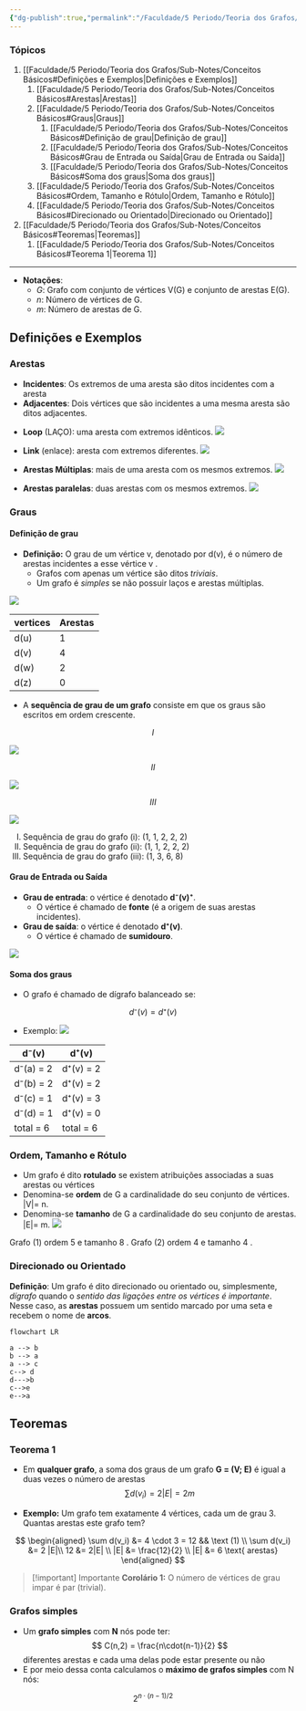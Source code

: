 ```yaml
---
{"dg-publish":true,"permalink":"/Faculdade/5 Periodo/Teoria dos Grafos/Sub-Notes/Conceitos Básicos/","tags":["grafos"]}
---
```


### Tópicos
1. [[Faculdade/5 Periodo/Teoria dos Grafos/Sub-Notes/Conceitos Básicos#Definições e Exemplos\|Definições e Exemplos]]
	1. [[Faculdade/5 Periodo/Teoria dos Grafos/Sub-Notes/Conceitos Básicos#Arestas\|Arestas]]
	2. [[Faculdade/5 Periodo/Teoria dos Grafos/Sub-Notes/Conceitos Básicos#Graus\|Graus]]
		1. [[Faculdade/5 Periodo/Teoria dos Grafos/Sub-Notes/Conceitos Básicos#Definição de grau\|Definição de grau]]
		2. [[Faculdade/5 Periodo/Teoria dos Grafos/Sub-Notes/Conceitos Básicos#Grau de Entrada ou Saída\|Grau de Entrada ou Saída]]
		3. [[Faculdade/5 Periodo/Teoria dos Grafos/Sub-Notes/Conceitos Básicos#Soma dos graus\|Soma dos graus]]
	3. [[Faculdade/5 Periodo/Teoria dos Grafos/Sub-Notes/Conceitos Básicos#Ordem, Tamanho e Rótulo\|Ordem, Tamanho e Rótulo]]
	4. [[Faculdade/5 Periodo/Teoria dos Grafos/Sub-Notes/Conceitos Básicos#Direcionado ou Orientado\|Direcionado ou Orientado]]
2. [[Faculdade/5 Periodo/Teoria dos Grafos/Sub-Notes/Conceitos Básicos#Teoremas\|Teoremas]]
	1. [[Faculdade/5 Periodo/Teoria dos Grafos/Sub-Notes/Conceitos Básicos#Teorema 1\|Teorema 1]]
---
- **Notações**:
	- *G*: Grafo com conjunto de vértices V(G) e conjunto de arestas E(G).
	- *n*: Número de vértices de G.
	- *m*: Número de arestas de G.

## Definições e Exemplos
### Arestas
- **Incidentes**: Os extremos de uma aresta são ditos incidentes com a aresta
- **Adjacentes**: Dois vértices que são incidentes a uma mesma aresta são ditos adjacentes.
<style> .container {font-family: sans-serif; text-align: center;} .button-wrapper button {z-index: 1;height: 40px; width: 100px; margin: 10px;padding: 5px;} .excalidraw .App-menu_top .buttonList { display: flex;} .excalidraw-wrapper { height: 800px; margin: 50px; position: relative;} :root[dir="ltr"] .excalidraw .layer-ui__wrapper .zen-mode-transition.App-menu_bottom--transition-left {transform: none;} </style><script src="https://cdn.jsdelivr.net/npm/react@17/umd/react.production.min.js"></script><script src="https://cdn.jsdelivr.net/npm/react-dom@17/umd/react-dom.production.min.js"></script><script type="text/javascript" src="https://cdn.jsdelivr.net/npm/@excalidraw/excalidraw@0/dist/excalidraw.production.min.js"></script><div id="Drawing_2024-03-17_1752.11.excalidraw.md1"></div><script>(function(){const InitialData={"type":"excalidraw","version":2,"source":"https://github.com/zsviczian/obsidian-excalidraw-plugin/releases/tag/2.0.25","elements":[{"type":"ellipse","version":227,"versionNonce":769668834,"isDeleted":false,"id":"m__w-3O2se0RxAF6xNKwY","fillStyle":"solid","strokeWidth":2,"strokeStyle":"solid","roughness":1,"opacity":100,"angle":0,"x":-225.83984593288878,"y":-206.55612529896217,"strokeColor":"#1e1e1e","backgroundColor":"transparent","width":21.455796767742868,"height":18.186031696330048,"seed":1934291802,"groupIds":["yT83nXoXPczJuJ79fJIJ9","AJ86x_kcttxh-PQo0oyQ-","K8IfWTH6Uyxbgnnjf_qfw","luMVKdjQXm3fAU-IusPFa"],"frameId":null,"roundness":{"type":2},"boundElements":[],"updated":1710791717407,"link":null,"locked":false},{"type":"text","version":222,"versionNonce":1217175614,"isDeleted":false,"id":"wPFhmt8e","fillStyle":"solid","strokeWidth":2,"strokeStyle":"solid","roughness":1,"opacity":100,"angle":0,"x":-221.5240003139031,"y":-191.30186387976903,"strokeColor":"#1e1e1e","backgroundColor":"transparent","width":11.3599853515625,"height":25,"seed":704523354,"groupIds":["yT83nXoXPczJuJ79fJIJ9","AJ86x_kcttxh-PQo0oyQ-","K8IfWTH6Uyxbgnnjf_qfw","luMVKdjQXm3fAU-IusPFa"],"frameId":null,"roundness":null,"boundElements":[],"updated":1710791717407,"link":null,"locked":false,"fontSize":20,"fontFamily":1,"text":"u","rawText":"u","textAlign":"left","verticalAlign":"top","containerId":null,"originalText":"u","lineHeight":1.25,"baseline":18},{"type":"line","version":335,"versionNonce":1278937762,"isDeleted":false,"id":"WNfo4mPj7oBzBueDPxkis","fillStyle":"solid","strokeWidth":2,"strokeStyle":"solid","roughness":1,"opacity":100,"angle":0,"x":-203.7890922958844,"y":-196.92512739767741,"strokeColor":"#1e1e1e","backgroundColor":"transparent","width":65.96520665238668,"height":1.081396830366998,"seed":1300629062,"groupIds":["yT83nXoXPczJuJ79fJIJ9","AJ86x_kcttxh-PQo0oyQ-","K8IfWTH6Uyxbgnnjf_qfw","luMVKdjQXm3fAU-IusPFa"],"frameId":null,"roundness":{"type":2},"boundElements":[],"updated":1710791717407,"link":null,"locked":false,"startBinding":null,"endBinding":null,"lastCommittedPoint":null,"startArrowhead":null,"endArrowhead":null,"points":[[0,0],[65.96520665238668,-1.081396830366998]]},{"type":"ellipse","version":236,"versionNonce":1892280446,"isDeleted":false,"id":"UodOMKIPxDMYplg-L6V_Z","fillStyle":"solid","strokeWidth":2,"strokeStyle":"solid","roughness":1,"opacity":100,"angle":0,"x":-136.30993008098395,"y":-206.44141950490697,"strokeColor":"#1e1e1e","backgroundColor":"transparent","width":16.869790553725124,"height":15.355834991211324,"seed":665602374,"groupIds":["yT83nXoXPczJuJ79fJIJ9","AJ86x_kcttxh-PQo0oyQ-","K8IfWTH6Uyxbgnnjf_qfw","luMVKdjQXm3fAU-IusPFa"],"frameId":null,"roundness":{"type":2},"boundElements":[],"updated":1710791717407,"link":null,"locked":false},{"type":"text","version":237,"versionNonce":1199924834,"isDeleted":false,"id":"z2Ve39ME","fillStyle":"solid","strokeWidth":2,"strokeStyle":"solid","roughness":1,"opacity":100,"angle":0,"x":-132.20062212558938,"y":-193.03209880835624,"strokeColor":"#1e1e1e","backgroundColor":"transparent","width":10.459991455078125,"height":25,"seed":2044071366,"groupIds":["yT83nXoXPczJuJ79fJIJ9","AJ86x_kcttxh-PQo0oyQ-","K8IfWTH6Uyxbgnnjf_qfw","luMVKdjQXm3fAU-IusPFa"],"frameId":null,"roundness":null,"boundElements":[],"updated":1710791717407,"link":null,"locked":false,"fontSize":20,"fontFamily":1,"text":"v","rawText":"v","textAlign":"left","verticalAlign":"top","containerId":null,"originalText":"v","lineHeight":1.25,"baseline":18},{"type":"text","version":223,"versionNonce":1790191806,"isDeleted":false,"id":"1gb5sA8i","fillStyle":"solid","strokeWidth":2,"strokeStyle":"solid","roughness":1,"opacity":100,"angle":0,"x":-178.26812709922334,"y":-230.01587040690748,"strokeColor":"#1e1e1e","backgroundColor":"transparent","width":10.939987182617188,"height":25,"seed":337262534,"groupIds":["yT83nXoXPczJuJ79fJIJ9","AJ86x_kcttxh-PQo0oyQ-","K8IfWTH6Uyxbgnnjf_qfw","luMVKdjQXm3fAU-IusPFa"],"frameId":null,"roundness":null,"boundElements":[],"updated":1710791717407,"link":null,"locked":false,"fontSize":20,"fontFamily":1,"text":"e","rawText":"e","textAlign":"left","verticalAlign":"top","containerId":null,"originalText":"e","lineHeight":1.25,"baseline":18},{"type":"text","version":213,"versionNonce":1754155554,"isDeleted":false,"id":"XakQxQmC","fillStyle":"solid","strokeWidth":2,"strokeStyle":"solid","roughness":1,"opacity":100,"angle":0,"x":-216.5149927300738,"y":-270.5338671433383,"strokeColor":"#2f9e44","backgroundColor":"transparent","width":99.41990661621094,"height":25,"seed":1173685126,"groupIds":["AJ86x_kcttxh-PQo0oyQ-","K8IfWTH6Uyxbgnnjf_qfw","luMVKdjQXm3fAU-IusPFa"],"frameId":null,"roundness":null,"boundElements":[],"updated":1710791717407,"link":null,"locked":false,"fontSize":20,"fontFamily":1,"text":"Incidentes","rawText":"Incidentes","textAlign":"left","verticalAlign":"top","containerId":null,"originalText":"Incidentes","lineHeight":1.25,"baseline":18},{"type":"text","version":272,"versionNonce":1709990142,"isDeleted":false,"id":"wqqgdaki","fillStyle":"solid","strokeWidth":2,"strokeStyle":"solid","roughness":1,"opacity":100,"angle":0,"x":-270.34246602337583,"y":-144.29286551155366,"strokeColor":"#1e1e1e","backgroundColor":"transparent","width":222.459716796875,"height":25,"seed":1009448646,"groupIds":["K8IfWTH6Uyxbgnnjf_qfw","luMVKdjQXm3fAU-IusPFa"],"frameId":null,"roundness":null,"boundElements":[],"updated":1710791717407,"link":null,"locked":false,"fontSize":20,"fontFamily":1,"text":" e   são incidentes a ","rawText":" e   são incidentes a ","textAlign":"left","verticalAlign":"top","containerId":null,"originalText":" e   são incidentes a ","lineHeight":1.25,"baseline":18},{"type":"text","version":382,"versionNonce":105166306,"isDeleted":false,"id":"ejGHugwA","fillStyle":"solid","strokeWidth":2,"strokeStyle":"solid","roughness":1,"opacity":100,"angle":0,"x":-281.34246602337583,"y":-144.29286551155366,"strokeColor":"#2f9e44","backgroundColor":"transparent","width":242.7596435546875,"height":25,"seed":1377714074,"groupIds":["K8IfWTH6Uyxbgnnjf_qfw","luMVKdjQXm3fAU-IusPFa"],"frameId":null,"roundness":null,"boundElements":[],"updated":1710791717407,"link":null,"locked":false,"fontSize":20,"fontFamily":1,"text":"u   v                  e","rawText":"u   v                  e","textAlign":"left","verticalAlign":"top","containerId":null,"originalText":"u   v                  e","lineHeight":1.25,"baseline":18},{"id":"z08tEvt2","type":"text","x":-224.33764424603208,"y":-85.78836632744594,"width":117.81988525390625,"height":25,"angle":0,"strokeColor":"#2f9e44","backgroundColor":"transparent","fillStyle":"solid","strokeWidth":2,"strokeStyle":"solid","roughness":1,"opacity":100,"groupIds":["v4VAWzy8oUKfev4y5uCaa","luMVKdjQXm3fAU-IusPFa"],"frameId":null,"roundness":null,"seed":1480202338,"version":226,"versionNonce":1978896702,"isDeleted":false,"boundElements":null,"updated":1710791717407,"link":null,"locked":false,"text":"Adjacentes ","rawText":"Adjacentes ","fontSize":20,"fontFamily":1,"textAlign":"left","verticalAlign":"top","baseline":18,"containerId":null,"originalText":"Adjacentes ","lineHeight":1.25},{"id":"oLidlY6Vd1eVHndOxSSCj","type":"ellipse","x":-210.33764424603208,"y":-11.788366327445942,"width":18.5,"height":17,"angle":0,"strokeColor":"#1e1e1e","backgroundColor":"transparent","fillStyle":"solid","strokeWidth":2,"strokeStyle":"solid","roughness":1,"opacity":100,"groupIds":["hVJpEgGu7rjWCICz7HNzW","v4VAWzy8oUKfev4y5uCaa","luMVKdjQXm3fAU-IusPFa"],"frameId":null,"roundness":{"type":2},"seed":348109922,"version":373,"versionNonce":1102555554,"isDeleted":false,"boundElements":null,"updated":1710791717407,"link":null,"locked":false},{"type":"ellipse","version":500,"versionNonce":371898750,"isDeleted":false,"id":"f1X5FWvk5hrRMXp7TT3yG","fillStyle":"solid","strokeWidth":2,"strokeStyle":"solid","roughness":1,"opacity":100,"angle":0,"x":-135.08764424603208,"y":4.711633672554058,"strokeColor":"#1e1e1e","backgroundColor":"transparent","width":18.5,"height":17,"seed":862545790,"groupIds":["hVJpEgGu7rjWCICz7HNzW","v4VAWzy8oUKfev4y5uCaa","luMVKdjQXm3fAU-IusPFa"],"frameId":null,"roundness":{"type":2},"boundElements":[],"updated":1710791717407,"link":null,"locked":false},{"type":"ellipse","version":474,"versionNonce":1108747618,"isDeleted":false,"id":"EZID2798LPl6lebk8UFgq","fillStyle":"solid","strokeWidth":2,"strokeStyle":"solid","roughness":1,"opacity":100,"angle":0,"x":-139.58764424603208,"y":-44.78836632744594,"strokeColor":"#1e1e1e","backgroundColor":"transparent","width":18.5,"height":17,"seed":1768518178,"groupIds":["hVJpEgGu7rjWCICz7HNzW","v4VAWzy8oUKfev4y5uCaa","luMVKdjQXm3fAU-IusPFa"],"frameId":null,"roundness":{"type":2},"boundElements":[],"updated":1710791717407,"link":null,"locked":false},{"id":"PNMX0VbipxCgLGH4BKhZO","type":"line","x":-195.83764424603208,"y":-10.288366327445942,"width":57.5,"height":24.5,"angle":0,"strokeColor":"#1e1e1e","backgroundColor":"transparent","fillStyle":"solid","strokeWidth":2,"strokeStyle":"solid","roughness":1,"opacity":100,"groupIds":["hVJpEgGu7rjWCICz7HNzW","v4VAWzy8oUKfev4y5uCaa","luMVKdjQXm3fAU-IusPFa"],"frameId":null,"roundness":{"type":2},"seed":1239108222,"version":264,"versionNonce":768793022,"isDeleted":false,"boundElements":null,"updated":1710791717407,"link":null,"locked":false,"points":[[0,0],[57.5,-24.5]],"lastCommittedPoint":null,"startBinding":null,"endBinding":null,"startArrowhead":null,"endArrowhead":null},{"type":"line","version":375,"versionNonce":1890527522,"isDeleted":false,"id":"m-2mjWmd0QFCYpKtEPvxk","fillStyle":"solid","strokeWidth":2,"strokeStyle":"solid","roughness":1,"opacity":100,"angle":0,"x":-190.3643547531148,"y":1.002768449059701,"strokeColor":"#1e1e1e","backgroundColor":"transparent","width":54.5,"height":12,"seed":744607074,"groupIds":["hVJpEgGu7rjWCICz7HNzW","v4VAWzy8oUKfev4y5uCaa","luMVKdjQXm3fAU-IusPFa"],"frameId":null,"roundness":{"type":2},"boundElements":[],"updated":1710791717407,"link":null,"locked":false,"startBinding":null,"endBinding":null,"lastCommittedPoint":null,"startArrowhead":null,"endArrowhead":null,"points":[[0,0],[54.5,12]]},{"id":"KCsn2p8b","type":"text","x":-174.33764424603208,"y":-53.78836632744594,"width":16.179977416992188,"height":25,"angle":0,"strokeColor":"#1e1e1e","backgroundColor":"transparent","fillStyle":"solid","strokeWidth":2,"strokeStyle":"solid","roughness":1,"opacity":100,"groupIds":["hVJpEgGu7rjWCICz7HNzW","v4VAWzy8oUKfev4y5uCaa","luMVKdjQXm3fAU-IusPFa"],"frameId":null,"roundness":null,"seed":524773630,"version":246,"versionNonce":336392702,"isDeleted":false,"boundElements":null,"updated":1710791717407,"link":null,"locked":false,"text":"e´","rawText":"e´","fontSize":20,"fontFamily":1,"textAlign":"left","verticalAlign":"top","baseline":18,"containerId":null,"originalText":"e´","lineHeight":1.25},{"id":"9AKS8btf","type":"text","x":-169.83764424603208,"y":7.211633672554058,"width":10.939987182617188,"height":25,"angle":0,"strokeColor":"#1e1e1e","backgroundColor":"transparent","fillStyle":"solid","strokeWidth":2,"strokeStyle":"solid","roughness":1,"opacity":100,"groupIds":["hVJpEgGu7rjWCICz7HNzW","v4VAWzy8oUKfev4y5uCaa","luMVKdjQXm3fAU-IusPFa"],"frameId":null,"roundness":null,"seed":147591102,"version":199,"versionNonce":888255714,"isDeleted":false,"boundElements":null,"updated":1710791717407,"link":null,"locked":false,"text":"e","rawText":"e","fontSize":20,"fontFamily":1,"textAlign":"left","verticalAlign":"top","baseline":18,"containerId":null,"originalText":"e","lineHeight":1.25},{"id":"HxK9kOVq","type":"text","x":-227.83764424603208,"y":-7.788366327445942,"width":11.3599853515625,"height":25,"angle":0,"strokeColor":"#1e1e1e","backgroundColor":"transparent","fillStyle":"solid","strokeWidth":2,"strokeStyle":"solid","roughness":1,"opacity":100,"groupIds":["hVJpEgGu7rjWCICz7HNzW","v4VAWzy8oUKfev4y5uCaa","luMVKdjQXm3fAU-IusPFa"],"frameId":null,"roundness":null,"seed":428905186,"version":267,"versionNonce":333054526,"isDeleted":false,"boundElements":null,"updated":1710791717407,"link":null,"locked":false,"text":"u","rawText":"u","fontSize":20,"fontFamily":1,"textAlign":"left","verticalAlign":"top","baseline":18,"containerId":null,"originalText":"u","lineHeight":1.25},{"id":"eaLXljUF","type":"text","x":-271.8376442460321,"y":46.71163367255406,"width":214.25973510742188,"height":25,"angle":0,"strokeColor":"#1e1e1e","backgroundColor":"transparent","fillStyle":"solid","strokeWidth":2,"strokeStyle":"solid","roughness":1,"opacity":100,"groupIds":["v4VAWzy8oUKfev4y5uCaa","luMVKdjQXm3fAU-IusPFa"],"frameId":null,"roundness":null,"seed":1983866622,"version":374,"versionNonce":812435618,"isDeleted":false,"boundElements":null,"updated":1710791717407,"link":null,"locked":false,"text":"  e   são adjacentes","rawText":"  e   são adjacentes","fontSize":20,"fontFamily":1,"textAlign":"left","verticalAlign":"top","baseline":18,"containerId":null,"originalText":"  e   são adjacentes","lineHeight":1.25},{"id":"hd9ojiZj","type":"text","x":-271.3376442460321,"y":47.21163367255406,"width":57.11991882324219,"height":25,"angle":0,"strokeColor":"#2f9e44","backgroundColor":"transparent","fillStyle":"solid","strokeWidth":2,"strokeStyle":"solid","roughness":1,"opacity":100,"groupIds":["v4VAWzy8oUKfev4y5uCaa","luMVKdjQXm3fAU-IusPFa"],"frameId":null,"roundness":null,"seed":1582856674,"version":289,"versionNonce":1880820350,"isDeleted":false,"boundElements":null,"updated":1710791717407,"link":null,"locked":false,"text":"e   e´","rawText":"e   e´","fontSize":20,"fontFamily":1,"textAlign":"left","verticalAlign":"top","baseline":18,"containerId":null,"originalText":"e   e´","lineHeight":1.25},{"type":"text","version":312,"versionNonce":2060412002,"isDeleted":false,"id":"lGDBrsO1","fillStyle":"solid","strokeWidth":2,"strokeStyle":"solid","roughness":1,"opacity":100,"angle":0,"x":-267.71746602337583,"y":-119.28836632744594,"strokeColor":"#2f9e44","backgroundColor":"transparent","width":211.81968688964844,"height":25,"seed":614997666,"groupIds":["jULvgpI_jw0I4GRtIO2Nb","luMVKdjQXm3fAU-IusPFa"],"frameId":null,"roundness":null,"boundElements":[],"updated":1710791717407,"link":null,"locked":false,"fontSize":20,"fontFamily":1,"text":"u   v                ","rawText":"u   v                ","textAlign":"left","verticalAlign":"top","containerId":null,"originalText":"u   v                ","lineHeight":1.25,"baseline":18},{"type":"text","version":428,"versionNonce":1737558718,"isDeleted":false,"id":"G7BTDzJF","fillStyle":"solid","strokeWidth":2,"strokeStyle":"solid","roughness":1,"opacity":100,"angle":0,"x":-259.0675026444696,"y":-120.28836632744594,"strokeColor":"#1e1e1e","backgroundColor":"transparent","width":214.25973510742188,"height":25,"seed":1045650494,"groupIds":["giOkxg_aoKh7L4yrSlfC3","luMVKdjQXm3fAU-IusPFa"],"frameId":null,"roundness":null,"boundElements":[],"updated":1710791717407,"link":null,"locked":false,"fontSize":20,"fontFamily":1,"text":" e   são adjacentes ","rawText":" e   são adjacentes ","textAlign":"left","verticalAlign":"top","containerId":null,"originalText":" e   são adjacentes ","lineHeight":1.25,"baseline":18}],"appState":{"theme":"dark","viewBackgroundColor":"#ffffff","currentItemStrokeColor":"#2f9e44","currentItemBackgroundColor":"transparent","currentItemFillStyle":"solid","currentItemStrokeWidth":2,"currentItemStrokeStyle":"solid","currentItemRoughness":1,"currentItemOpacity":100,"currentItemFontFamily":1,"currentItemFontSize":20,"currentItemTextAlign":"left","currentItemStartArrowhead":null,"currentItemEndArrowhead":"arrow","scrollX":462.8376442460321,"scrollY":356.53836632744594,"zoom":{"value":2},"currentItemRoundness":"round","gridSize":null,"gridColor":{"Bold":"#C9C9C9FF","Regular":"#EDEDEDFF"},"currentStrokeOptions":null,"previousGridSize":null,"frameRendering":{"enabled":true,"clip":true,"name":true,"outline":true}},"files":{}};InitialData.scrollToContent=true;App=()=>{const e=React.useRef(null),t=React.useRef(null),[n,i]=React.useState({width:void 0,height:void 0});return React.useEffect(()=>{i({width:t.current.getBoundingClientRect().width,height:t.current.getBoundingClientRect().height});const e=()=>{i({width:t.current.getBoundingClientRect().width,height:t.current.getBoundingClientRect().height})};return window.addEventListener("resize",e),()=>window.removeEventListener("resize",e)},[t]),React.createElement(React.Fragment,null,React.createElement("div",{className:"excalidraw-wrapper",ref:t},React.createElement(ExcalidrawLib.Excalidraw,{ref:e,width:n.width,height:n.height,initialData:InitialData,viewModeEnabled:!0,zenModeEnabled:!0,gridModeEnabled:!1})))},excalidrawWrapper=document.getElementById("Drawing_2024-03-17_1752.11.excalidraw.md1");ReactDOM.render(React.createElement(App),excalidrawWrapper);})();</script>

- **Loop** (LAÇO): uma aresta com extremos idênticos.
![](https://i.imgur.com/XMeXXkM.png)
- **Link** (enlace): aresta com extremos diferentes.
![](https://i.imgur.com/HnYrJJx.png)
- **Arestas Múltiplas**: mais de uma aresta com os mesmos extremos. 
![](https://i.imgur.com/8wKVP0F.png)

- **Arestas paralelas**: duas arestas com os mesmos extremos.
![](https://i.imgur.com/8t3gPix.png)

### Graus

#### Definição de grau
- **Definição:** O grau de um vértice v, denotado por d(v), é o número de arestas incidentes a esse vértice v .
	- Grafos com apenas um vértice são ditos *triviais*.
	- Um grafo é *simples* se não possuir laços e arestas múltiplas. 
	
![](https://i.imgur.com/PS0X9wE.png)

| vertices | Arestas |
| -------- | ------- |
| d(u)     | 1       |
| d(v)     | 4       |
| d(w)     | 2       |
| d(z)     | 0        |


- A **sequência de grau de um grafo** consiste em que os graus são escritos em ordem crescente.

$$
I
$$

![](https://i.imgur.com/sICkvTY.png)

$$
II
$$

![](https://i.imgur.com/l6Ic04A.png)

$$
III
$$

![](https://i.imgur.com/Useg3BA.png)

<ol type="A" style="list-style-type:upper-roman;">
<li>Sequência de grau do grafo (i):  (1, 1, 2, 2, 2)</li>
<li>Sequência de grau do grafo (ii): (1, 1, 2, 2, 2)</li>
<li>Sequência de grau do grafo (iii):  (1, 3, 6, 8)</li>
</ol>


#### Grau de Entrada ou Saída
- **Grau de entrada**: o vértice é denotado **d⁻(v)⁺**.
	- O vértice é chamado de **fonte** (é a origem de suas arestas incidentes).
- **Grau de saída**: o vértice é denotado **d⁺(v)**.
	- O vértice é chamado de **sumidouro**.
	
![](https://i.imgur.com/2iP2jWq.png)

#### Soma dos graus
- O grafo é chamado de dígrafo balanceado se:

$$
d⁻(v) = d⁺(v)
$$

- Exemplo:
![](https://i.imgur.com/JUvcAS8.png)

| d⁻(v)     | d⁺(v)     |
| --------- | --------- |
| d⁻(a) = 2 | d⁺(v) = 2 |
| d⁻(b) = 2 | d⁺(v) = 2 |
| d⁻(c) = 1 | d⁺(v) = 3 |
| d⁻(d) = 1 | d⁺(v) = 0 |
| total = 6 | total = 6 | 


### Ordem, Tamanho e Rótulo
- Um grafo é dito **rotulado** se existem atribuições associadas a suas arestas ou vértices
- Denomina-se **ordem** de G a cardinalidade do seu conjunto de vértices. |V|= n.
- Denomina-se **tamanho** de G a cardinalidade do seu conjunto de arestas. |E|= m.
![](https://i.imgur.com/0Hdmh4R.png)

Grafo (1) ordem  5       e tamanho     8   . 
Grafo (2) ordem    4     e tamanho     4    .

### Direcionado ou Orientado
**Definição**: Um grafo é dito direcionado ou orientado ou, simplesmente,  *dígrafo* quando o *sentido das ligações entre os vértices é importante*. Nesse caso, as **arestas** possuem um sentido marcado por uma seta e recebem o nome de **arcos**.

```mermaid
flowchart LR

a --> b
b --> a
a --> c
c--> d
d--->b
c-->e
e-->a

```

## Teoremas
### Teorema 1
- Em **qualquer grafo**, a soma dos graus de um grafo **G = (V; E)** é igual a duas vezes o número de arestas
$$ \sum d(v_i) = 2 |E| = 2m$$

- **Exemplo:** Um grafo tem exatamente 4 vértices,  cada um de grau 3. Quantas arestas este grafo tem?

$$
\begin{aligned}
 \sum d(v_i) &= 4 \cdot 3 = 12  && \text (1)  \\
    \sum d(v_i) &= 2 |E|\\
    12     &= 2|E|        \\
    |E|     &= \frac{12}{2} \\
    |E| &= 6 \text{ arestas}
\end{aligned}
$$

> [!important] Importante
> **Corolário 1:** O número de vértices de grau impar é par (trivial). 

### Grafos simples
- Um **grafo simples** com **N** nós pode ter:
$$
C(n,2) =  \frac{n\cdot(n-1)}{2}
$$
diferentes arestas e cada uma delas pode estar presente ou não
- E por meio dessa conta calculamos o **máximo de grafos simples** com N nós:

$$
2^{n \cdot(n-1)/2}
$$